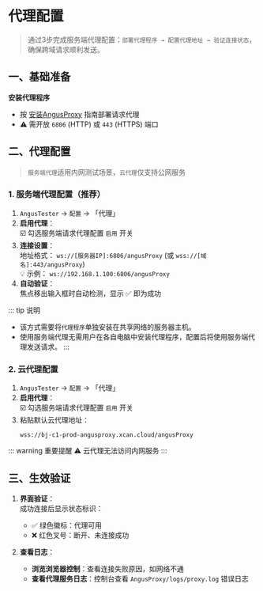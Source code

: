 # 代理配置

> 通过3步完成服务端代理配置：`部署代理程序 → 配置代理地址 → 验证连接状态`，确保跨域请求顺利发送。

## 一、基础准备

**安装代理程序**  
- 按 [安装AngusProxy](../../installation/AngusProxy) 指南部署请求代理 
- ⚠️ 需开放 `6806` (HTTP) 或 `443` (HTTPS) 端口  

## 二、代理配置
> `服务端代理`适用内网测试场景，`云代理`仅支持公网服务

### 1. 服务端代理配置（推荐）
1. `AngusTester` → `配置` → 「代理」
2. **启用代理**：  
   ☑️ 勾选服务端请求代理配置 `启用` 开关
3. **连接设置**：  
   地址格式： `ws://[服务器IP]:6806/angusProxy` (或 `wss://[域名]:443/angusProxy`)  
   💡 示例： `ws://192.168.1.100:6806/angusProxy`
4. **自动验证**：  
   焦点移出输入框时自动检测，显示 ✅ 即为成功

::: tip 说明
- 该方式需要将`代理程序`单独安装在共享网络的服务器主机。
- 使用服务端代理无需用户在各自电脑中安装代理程序，配置后将使用服务端代理发送请求。
:::

### 2. 云代理配置
1. `AngusTester` → `配置` → 「代理」
2. **启用代理**：  
   ☑️ 勾选服务端请求代理配置 `启用` 开关
3. 粘贴默认云代理地址：
   ```text
   wss://bj-c1-prod-angusproxy.xcan.cloud/angusProxy
   ```

::: warning 重要提醒
⚠️ 云代理无法访问内网服务
:::

## 三、生效验证
1. **界面验证**：  
   成功连接后显示状态标识：
   - ✅ 绿色徽标：代理可用
   - ❌ 红色叉号：断开、未连接成功

2. **查看日志**：  
   - **浏览浏览器控制**：查看连接失败原因，如网络不通
   - **查看代理服务日志**：控制台查看 `AngusProxy/logs/proxy.log` 错误日志
